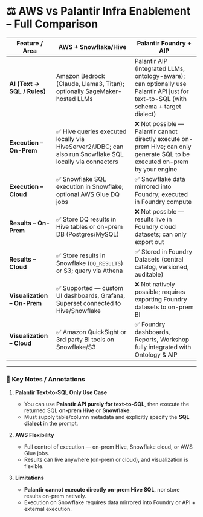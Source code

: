 # ⚖️ AWS vs Palantir Infra Enablement – Full Comparison

| **Feature / Area** | **AWS + Snowflake/Hive** | **Palantir Foundry + AIP** |
|-------------------|--------------------------|-----------------------------|
| **AI (Text → SQL / Rules)** | Amazon Bedrock (Claude, Llama3, Titan); optionally SageMaker-hosted LLMs | Palantir AIP (integrated LLMs, ontology-aware); can optionally use Palantir API just for text-to-SQL (with schema + target dialect) |
| **Execution – On-Prem** | ✅ Hive queries executed locally via HiveServer2/JDBC; can also run Snowflake SQL locally via connectors | ❌ Not possible — Palantir cannot directly execute on-prem Hive; can only generate SQL to be executed on-prem by your engine |
| **Execution – Cloud** | ✅ Snowflake SQL execution in Snowflake; optional AWS Glue DQ jobs | ✅ Snowflake data mirrored into Foundry; executed in Foundry compute |
| **Results – On-Prem** | ✅ Store DQ results in Hive tables or on-prem DB (Postgres/MySQL) | ❌ Not possible — results live in Foundry cloud datasets; can only export out |
| **Results – Cloud** | ✅ Store results in Snowflake (`DQ_RESULTS`) or S3; query via Athena | ✅ Stored in Foundry Datasets (central catalog, versioned, auditable) |
| **Visualization – On-Prem** | ✅ Supported — custom UI dashboards, Grafana, Superset connected to Hive/Snowflake | ❌ Not natively possible; requires exporting Foundry datasets to on-prem BI |
| **Visualization – Cloud** | ✅ Amazon QuickSight or 3rd party BI tools on Snowflake/S3 | ✅ Foundry dashboards, Reports, Workshop fully integrated with Ontology & AIP |

---

### 🔹 Key Notes / Annotations

1. **Palantir Text-to-SQL Only Use Case**  
   - You can use **Palantir API purely for text-to-SQL**, then execute the returned SQL **on-prem Hive** or **Snowflake**.  
   - Must supply table/column metadata and explicitly specify the **SQL dialect** in the prompt.  

2. **AWS Flexibility**  
   - Full control of execution — on-prem Hive, Snowflake cloud, or AWS Glue jobs.  
   - Results can live anywhere (on-prem or cloud), and visualization is flexible.  

3. **Limitations**  
   - **Palantir cannot execute directly on-prem Hive SQL**, nor store results on-prem natively.  
   - Execution on Snowflake requires data mirrored into Foundry or API + external execution.  
